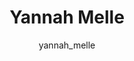 ---
# this is autogenerated: do not edit
title: Yannah Melle
author: yannah_melle
layout: author-bio
jobtitle: Cheminformatics Engineer
bio: Octant
type: alumn
excerpt: "Visiting Scholar (2020), SRTP Intern (2019). Yannah was a 4th year undergraduate student studying Chemical Engineering at the University of Michigan. In the Kei"
header:
  teaser: /assets/images/people/bio-melle.jpg
papers: 
---